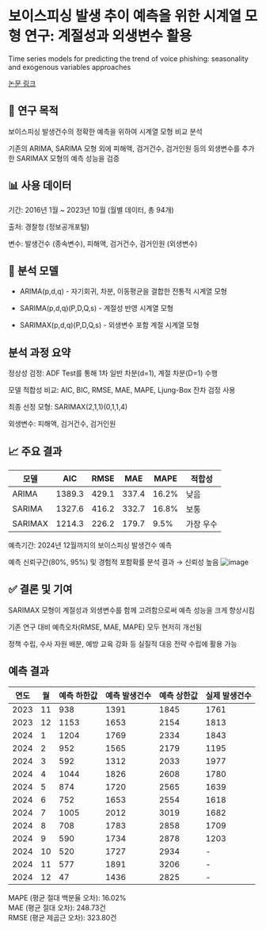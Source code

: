# 보이스피싱 발생 추이 예측을 위한 시계열 모형 연구: 계절성과 외생변수 활용
Time series models for predicting the trend of voice phishing: seasonality and exogenous variables approaches

[논문 링크](http://www.kcgsa.org/html/sub0501.html?pageNm=article&journal=1&code=452769&issue=0&Page=1&year=2024&searchType=title&searchValue=%EB%B3%B4%EC%9D%B4%EC%8A%A4%ED%94%BC%EC%8B%B1%20%EB%B0%9C%EC%83%9D%20%EC%B6%94%EC%9D%B4%20%EC%98%88%EC%B8%A1%EC%9D%84%20%EC%9C%84%ED%95%9C%20%EC%8B%9C%EA%B3%84%EC%97%B4%20%EB%AA%A8%ED%98%95%20%EC%97%B0%EA%B5%AC:%20%EA%B3%84%EC%A0%88%EC%84%B1%EA%B3%BC%20%EC%99%B8%EC%83%9D%EB%B3%80%EC%88%98%20%ED%99%9C%EC%9A%A9)


## 📌 연구 목적
보이스피싱 발생건수의 정확한 예측을 위하여 시계열 모형 비교 분석

기존의 ARIMA, SARIMA 모형 외에 피해액, 검거건수, 검거인원 등의 외생변수를 추가한 SARIMAX 모형의 예측 성능을 검증

## 📊 사용 데이터
기간: 2016년 1월 ~ 2023년 10월 (월별 데이터, 총 94개)

출처: 경찰청 (정보공개포털)

변수: 발생건수 (종속변수), 피해액, 검거건수, 검거인원 (외생변수)

## 🧪 분석 모델

* ARIMA(p,d,q) - 자기회귀, 차분, 이동평균을 결합한 전통적 시계열 모형

* SARIMA(p,d,q)(P,D,Q,s) - 계절성 반영 시계열 모형

* SARIMAX(p,d,q)(P,D,Q,s) - 외생변수 포함 계절 시계열 모형

## 분석 과정 요약
정상성 검정: ADF Test를 통해 1차 일반 차분(d=1), 계절 차분(D=1) 수행   

모델 적합성 비교: AIC, BIC, RMSE, MAE, MAPE, Ljung-Box 잔차 검정 사용   

최종 선정 모형: SARIMAX(2,1,1)(0,1,1,4)   

외생변수: 피해액, 검거건수, 검거인원   

## 📈 주요 결과
| 모델     | AIC    | RMSE   | MAE    | MAPE   | 적합성     |
|----------|--------|--------|--------|--------|------------|
| ARIMA    | 1389.3 | 429.1  | 337.4  | 16.2%  | 낮음       |
| SARIMA   | 1327.6 | 416.2  | 332.7  | 16.8%  | 보통       |
| SARIMAX  | 1214.3 | 226.2  | 179.7  | 9.5%   | 가장 우수  |

예측기간: 2024년 12월까지의 보이스피싱 발생건수 예측   

예측 신뢰구간(80%, 95%) 및 경험적 포함확률 분석 결과 → 신뢰성 높음
![image](https://github.com/user-attachments/assets/6f906c59-ddb6-426c-8aea-8499bb39d2d5)


## ✅ 결론 및 기여
SARIMAX 모형이 계절성과 외생변수를 함께 고려함으로써 예측 성능을 크게 향상시킴

기존 연구 대비 예측오차(RMSE, MAE, MAPE) 모두 현저히 개선됨

정책 수립, 수사 자원 배분, 예방 교육 강화 등 실질적 대응 전략 수립에 활용 가능

## 예측 결과

| 연도 | 월  | 예측 하한값 | 예측 발생건수 | 예측 상한값 | 실제 발생건수 |
|------|-----|--------------|----------------|--------------|----------------|
| 2023 | 11  | 938          | 1391           | 1845         | 1761           |
| 2023 | 12  | 1153         | 1653           | 2154         | 1813           |
| 2024 | 1   | 1204         | 1769           | 2334         | 1843           |
| 2024 | 2   | 952          | 1565           | 2179         | 1195           |
| 2024 | 3   | 592          | 1312           | 2033         | 1977           |
| 2024 | 4   | 1044         | 1826           | 2608         | 1780           |
| 2024 | 5   | 874          | 1720           | 2565         | 1639           |
| 2024 | 6   | 752          | 1653           | 2554         | 1618           |
| 2024 | 7   | 1005         | 2012           | 3019         | 1682           |
| 2024 | 8   | 708          | 1783           | 2858         | 1709           |
| 2024 | 9   | 590          | 1734           | 2878         | 1203           |
| 2024 | 10  | 520          | 1727           | 2934         | -              |
| 2024 | 11  | 577          | 1891           | 3206         | -              |
| 2024 | 12  | 47           | 1436           | 2825         | -              |
   
MAPE (평균 절대 백분율 오차): 16.02%   
MAE (평균 절대 오차): 248.73건   
RMSE (평균 제곱근 오차): 323.80건   
